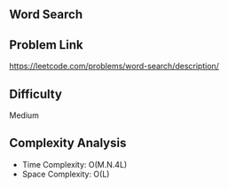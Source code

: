## Word Search

## Problem Link

https://leetcode.com/problems/word-search/description/

## Difficulty

Medium

## Complexity Analysis

* Time Complexity: O(M.N.4L)
* Space Complexity: O(L)
